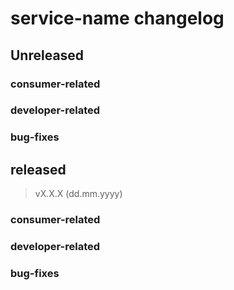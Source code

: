 # service-name changelog
## Unreleased
### consumer-related

### developer-related

### bug-fixes


## released
>  vX.X.X (dd.mm.yyyy)
### consumer-related

### developer-related

### bug-fixes